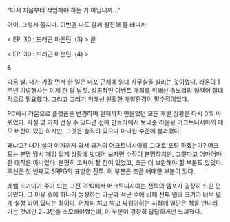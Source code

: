 "다시 처음부터 작업해야 하는 거 아닙니까..." 

어이, 그렇게 쫄지마. 이번엔 나도 함께 참전해 줄 테니까

< EP. 30 : 드래곤 마운틴. (3) > 끝

< EP. 30 : 드래곤 마운틴. (4) >

& 

다음 날. 내가 가장 먼저 한 일은 마포 근처에 임대 사무실을 빌리는 것이었다. 
라온의 1주년 기념행사는 이제 한 달 남짓. 성공적인 이벤트 개최를 위해선 솜노리의 협력이 절대적으로 필요했다. 그리고 그러기 위해선 원활한 개발환경이 필수적이었다. 

PC에서 라온으로 플랫폼을 변경하며 현재까지 만들었던 모든 개발 상황은 다시 0% 바뀌었다. 사실 몇 가지 건질 수 있다면 전에 만트라에서 보내준 라온용 어크토니시아의 데모 버전이 있긴 하지만, 그것은 솔직히 있으나 마나한 수준에 불과했다. 

왜냐고? 
내가 설마 여기까지 와서 과거의 어크토니시아를 그대로 포팅 하겠는가? 
어크토는 분명 당시 게임 업계 상황에 빗대어 보자면 수작이 분명하지만, 그렇다고 어마어마한 대작은 아니었다. 분명히 고쳐야 할 점이 있었고, 조금 더 보완해야 할 부분도 있었다. 
우선은 첫 번째로 SRPG의 표방한 전투. 이 부분은 조금 애매한 부분이 있다. 

레벨 노가다가 주가 되는 고전 RPG에서 어크토니시아는 전투의 템포가 굉장히 느린 편이었다. 그 이유 중에 하나가 등장하는 아군과 적군 수에 비해 전투 맵의 크기가 너무 넓게 설정 되어 있다는 점이다. 
어차피 치고 박고 싸워야하는 시점에 일단은 적을 만나러 가는 것에만 2~3턴을 소모해야했는데, 이 부분이 굉장히 답답하게만 느껴졌다. 